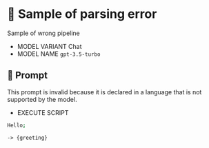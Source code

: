 # 🔴 Sample of parsing error

Sample of wrong pipeline

-   MODEL VARIANT Chat
-   MODEL NAME `gpt-3.5-turbo`

## 💬 Prompt

This prompt is invalid because it is declared in a language that is not supported by the model.

-   EXECUTE SCRIPT

```coffeescript
Hello;
```

`-> {greeting}`

<!--
TODO: [🧠] This is maybe 🟡 logic error NOT 🔴 syntax error?
-->
